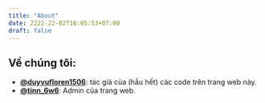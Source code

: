 ```yaml
---
title: "About"
date: 2222-22-02T16:05:53+07:00
draft: false 
---
```


Về chúng tôi:
---
- [**@duyvufloren1506**](https://www.tiktok.com/@duyzufloren1506): tác giả của (hầu hết) các code trên trang web này.
- [**@tinn_6w6**](https://www.tiktok.com/@tinn_6w6): Admin của trang web.
